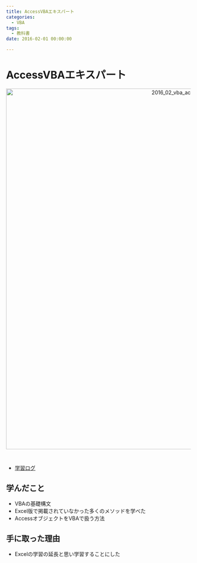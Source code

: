 ```yaml
---
title: AccessVBAエキスパート
categories:
  - VBA 
tags: 
  - 教科書
date: 2016-02-01 00:00:00

---
```


# AccessVBAエキスパート

<div style="text-align:center; margin-bottom: 40px">
<img src="/img/cover/2016_02_vba_access_standard.jpg" alt="2016_02_vba_access_standard" title="2016_02_vba_access_standard" style="width:980px">
</div>

- [学習ログ](/pdf/AccessVBAエキスパート.pdf)

## 学んだこと

- VBAの基礎構文
- Excel版で掲載されていなかった多くのメソッドを学べた
- AccessオブジェクトをVBAで扱う方法

## 手に取った理由

- Excelの学習の延長と思い学習することにした
